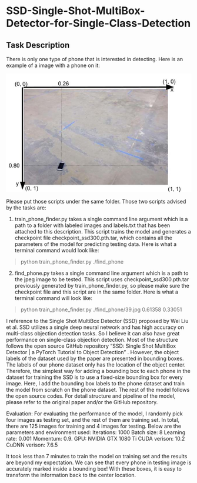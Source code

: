 # SSD-Single-Shot-MultiBox-Detector-for-Single-Class-Detection

## Task Description
There is only one type of phone that is interested in detecting. Here is an example of a image with a phone on it:

![img](/img/find_phone_example.jpg "Example")

Please put those scripts under the same folder. Those two scripts advised by the tasks are:
1) train_phone_finder.py takes a single command line argument which is a path to a folder with labeled images and labels.txt that has been attached to this description. This script trains the model and generates a checkpoint file checkpoint_ssd300.pth.tar, which contains all the parameters of the model for predicting testing data. Here is what a terminal command would look like:
> python train_phone_finder.py ./find_phone
2) find_phone.py takes a single command line argument which is a path to the jpeg image to be tested. This script uses checkpoint_ssd300.pth.tar previously generated by train_phone_finder.py, so please make sure the checkpoint file and this script are in the same folder. Here is what a terminal command will look like:
> python train_phone_finder.py ./find_phone/39.jpg
0.61358 0.33051

I reference to the Single Shot MultiBox Detector (SSD) proposed by Wei Liu et al.  SSD utilizes a single deep neural network and has high accuracy on multi-class objection detection tasks. So I believe it can also have great performance on single-class objection detection. 
Most of the structure follows the open source GitHub repository “SSD: Single Shot MultiBox Detector | a PyTorch Tutorial to Object Detection”  . However, the object labels of the dataset used by the paper are presented in bounding boxes. The labels of our phone dataset only has the location of the object center. Therefore, the simplest way for adding a bounding box to each phone in the dataset for training the SSD is to use a fixed-size bounding box for every image. Here, I add the bounding box labels to the phone dataset and train the model from scratch on the phone dataset. The rest of the model follows the open source codes. For detail structure and pipeline of the model, please refer to the original paper and/or the GitHub repository.

Evaluation:
For evaluating the performance of the model, I randomly pick four images as testing set, and the rest of them are training set. In total, there are 125 images for training and 4 images for testing. Below are the parameters and environment used:
Iterations: 1000
Batch size: 8
Learning rate: 0.001
Momentum: 0.9.
GPU: NVIDIA GTX 1080 Ti
CUDA verison: 10.2
CuDNN verison: 7.6.5

It took less than 7 minutes to train the model on training set and the results are beyond my expectation. We can see that every phone in testing image is accurately marked inside a bounding box! With these boxes, it is easy to transform the information back to the center location.
